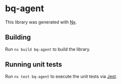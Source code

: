 # bq-agent

This library was generated with [Nx](https://nx.dev).

## Building

Run `nx build bq-agent` to build the library.

## Running unit tests

Run `nx test bq-agent` to execute the unit tests via [Jest](https://jestjs.io).
